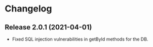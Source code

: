 # Changelog

## Release 2.0.1 (2021-04-01)

- Fixed SQL injection vulnerabilities in getById methods for the DB.
